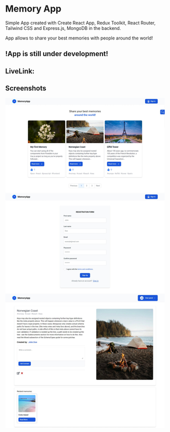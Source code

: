 # Memory App

Simple App created with Create React App, Redux Toolkit, React Router, Tailwind CSS and Express.js, MongoDB in the backend.

App allows to share your best memories with people around the world!

## !App is still under development!

## LiveLink: 

## Screenshots

![screenshot](screens/screen-1.jpeg)
![screenshot](screens/screen-2.jpeg)
![screenshot](screens/screen-3.jpeg)
